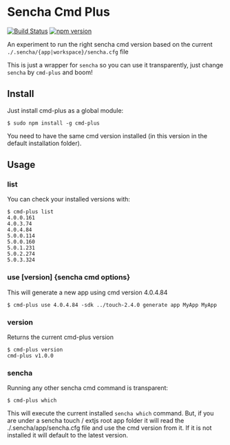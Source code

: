 # Sencha Cmd Plus

[![Build Status](https://travis-ci.org/elmasse/sencha-cmd-plus.svg)](https://travis-ci.org/elmasse/sencha-cmd-plus)
[![npm version](https://badge.fury.io/js/cmd-plus.svg)](http://badge.fury.io/js/cmd-plus)

An experiment to run the right sencha cmd version based on the current `./.sencha/{app|workspace}/sencha.cfg` file

This is just a wrapper for `sencha` so you can use it transparently, just change `sencha` by `cmd-plus` and boom!


## Install

Just install cmd-plus as a global module:

```
$ sudo npm install -g cmd-plus
```

You need to have the same cmd version installed (in this version in the default installation folder).

## Usage

### list
You can check your installed versions with:

```
$ cmd-plus list
4.0.0.161
4.0.3.74
4.0.4.84
5.0.0.114
5.0.0.160
5.0.1.231
5.0.2.274
5.0.3.324
```

### use [version] {sencha cmd options}
This will generate a new app using cmd version 4.0.4.84

```
$ cmd-plus use 4.0.4.84 -sdk ../touch-2.4.0 generate app MyApp MyApp
```

### version
Returns the current cmd-plus version

```
$ cmd-plus version
cmd-plus v1.0.0
```

### sencha
Running any other sencha cmd command is transparent:

```
$ cmd-plus which
```

This will execute the current installed `sencha which` command. But, if you are under a sencha touch / extjs root app folder it will read the ./.sencha/app/sencha.cfg file and use the cmd version from it. If it is not installed it will default to the latest version.
